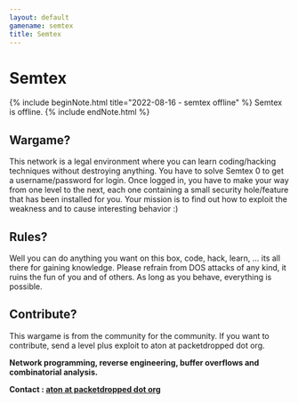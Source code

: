 ```yaml
---
layout: default
gamename: semtex
title: Semtex
---
```


Semtex
======

{% include beginNote.html title="2022-08-16 - semtex offline" %}
Semtex is offline.
{% include endNote.html %}

Wargame?
--------
This network is a legal environment where you can learn
coding/hacking techniques without destroying anything. You have to
solve Semtex 0 to get a username/password for login. Once logged in,
you have to make your way from one level to the next, each one
containing a small security hole/feature that has been installed for
you. Your mission is to find out how to exploit the weakness and to
cause interesting behavior :)

Rules?
------
Well you can do anything you want on this box, code, hack, learn,
... its all there for gaining knowledge. Please refrain from DOS
attacks of any kind, it ruins the fun of you and of others. As long
as you behave, everything is possible.

Contribute?
-----------
This wargame is from the community for the community. If you want to
contribute, send a level plus exploit to aton at packetdropped dot
org.

**Network programming, reverse engineering, buffer overflows and
combinatorial analysis.**

**Contact : [aton at packetdropped dot org][]**

[contact us via chat]: /information/chat.html
[aton at packetdropped dot org]: mailto:aton@packetdropped.org
